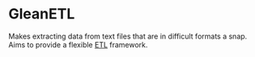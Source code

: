 GleanETL
=======
Makes extracting data from text files that are in difficult formats 
a snap. Aims to provide a flexible 
[ETL](https://en.wikipedia.org/wiki/Extract,_transform,_load) 
framework.
